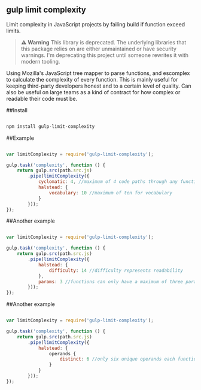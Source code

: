gulp limit complexity
-----------------------

Limit complexity in JavaScript projects by failing build if function exceed limits.

> **⚠ Warning**
> This library is deprecated. The underlying libraries that this package relies on are either unmaintained or have security warnings. I'm deprecating this project until someone rewrites it with modern tooling.

Using Mozilla's JavaScript tree mapper to parse functions, and escomplex to calculate the complexity of every function.
This is mainly useful for keeping third-party developers honest and to a certain level of quality.
Can also be useful on large teams as a kind of contract for how complex or readable their code must be.

##Install

```Bash

npm install gulp-limit-complexity

```

##Example

```JavaScript

var limitComplexity = require('gulp-limit-complexity');

gulp.task('complexity', function () {
    return gulp.src(path.src.js)
        .pipe(limitComplexity({
            cyclomatic: 4, //maximum of 4 code paths through any function
            halstead: {
                vocabulary: 10 //maximum of ten for vocabulary
            }
        }));
});

```

##Another example

```JavaScript

var limitComplexity = require('gulp-limit-complexity');

gulp.task('complexity', function () {
    return gulp.src(path.src.js)
        .pipe(limitComplexity({
            halstead: {
                difficulty: 14 //difficulty represents readability
            },
            params: 3 //functions can only have a maximum of three parameters
        }));
});

```


##Another example

```JavaScript

var limitComplexity = require('gulp-limit-complexity');

gulp.task('complexity', function () {
    return gulp.src(path.src.js)
        .pipe(limitComplexity({
            halstead: {
                operands {
                    distinct: 6 //only six unique operands each function
                }
            }
        }));
});

```
